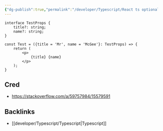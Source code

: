 ```yaml
---
{"dg-publish":true,"permalink":"/developer/Typescript/React ts optional prop/","created":"2024-02-29T22:19:56.258-06:00","updated":"2024-06-04T15:45:44.000-05:00"}
---
```


```tsx
interface TestProps {
    title?: string;
    name?: string;
}

const Test = ({title = 'Mr', name = 'McGee'}: TestProps) => {
    return (
        <p>
            {title} {name}
        </p>
    );
}
```

## Cred
- https://stackoverflow.com/a/59757984/15579591

## Backlinks
- [[developer/Typescript/Typescript\|Typescript]]